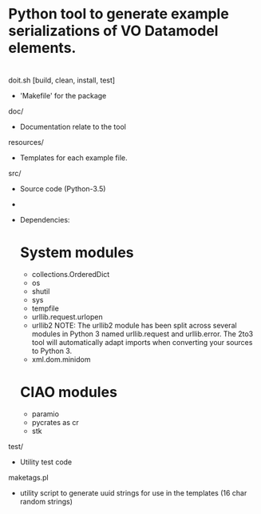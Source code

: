 #
# Python tool to generate example serializations of VO Datamodel elements.
#

doit.sh [build, clean, install, test]
  * 'Makefile' for the package

doc/
  * Documentation relate to the tool

resources/
  * Templates for each example file.

src/
  * Source code (Python-3.5)
  * 
  * Dependencies:
    # System modules
      + collections.OrderedDict
      + os
      + shutil
      + sys
      + tempfile
      + urllib.request.urlopen
      + urllib2 
         NOTE: The urllib2 module has been split across several modules in Python 3 named 
               urllib.request and urllib.error. The 2to3 tool will automatically adapt 
               imports when converting your sources to Python 3.
      + xml.dom.minidom

    # CIAO modules
      + paramio
      + pycrates as cr
      + stk

test/
  * Utility test code




maketags.pl
  * utility script to generate uuid strings for use in the templates (16 char random strings)

